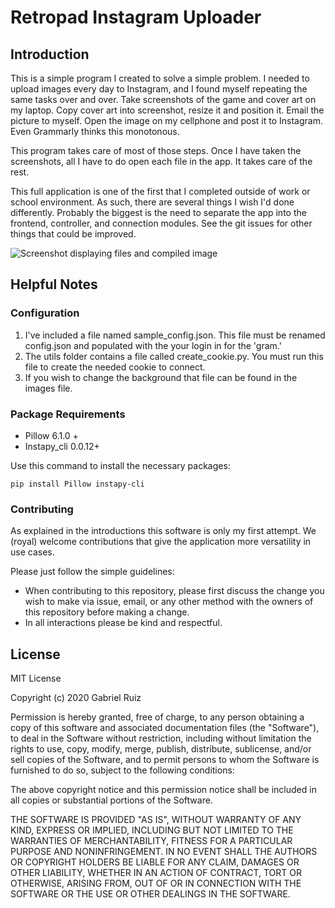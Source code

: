 # Retropad Instagram Uploader
## Introduction
This is a simple program I created to solve a simple problem. I needed to upload images every day to Instagram, and I found myself repeating the same tasks over and over. Take screenshots of the game and cover art on my laptop. Copy cover art into screenshot, resize it and position it. Email the picture to myself. Open the image on my cellphone and post it to Instagram. Even Grammarly thinks this monotonous.
 
This program takes care of most of those steps. Once I have taken the screenshots, all I have to do open each file in the app. It takes care of the rest.

This full application is one of the first that I completed outside of work or school environment. As such, there are several things I wish I'd done differently. Probably the biggest is the need to separate the app into the frontend, controller, and connection modules. See the git issues for other things that could be improved.

![Screenshot displaying files and compiled image](https://i.imgur.com/QSIK9Kt.png)

## Helpful Notes
### Configuration
1. I've included a file named sample_config.json. This file must be renamed config.json and populated with the your login in for the 'gram.'
2. The utils folder contains a file called create_cookie.py. You must run this file to create the needed cookie to connect.
3. If you wish to change the background that file can be found in the images file.

### Package Requirements
* Pillow 6.1.0 +
* Instapy_cli 0.0.12+

Use this command to install the necessary packages:
```commandline
pip install Pillow instapy-cli
```
### Contributing
As explained in the introductions this software is only my first attempt. We (royal) 
welcome contributions that give the application more versatility in use cases. 

Please just follow the simple guidelines:

* When contributing to this repository, please first discuss the change you wish to make 
via issue, email, or any other method with the owners of this repository before making 
a change.
* In all interactions please be kind and respectful.


## License
   MIT License

   Copyright (c) 2020 Gabriel Ruiz  

   Permission is hereby granted, free of charge, to any person obtaining a copy
of this software and associated documentation files (the "Software"), to deal
in the Software without restriction, including without limitation the rights
to use, copy, modify, merge, publish, distribute, sublicense, and/or sell
copies of the Software, and to permit persons to whom the Software is
furnished to do so, subject to the following conditions:

   The above copyright notice and this permission notice shall be included in all
copies or substantial portions of the Software.

   THE SOFTWARE IS PROVIDED "AS IS", WITHOUT WARRANTY OF ANY KIND, EXPRESS OR
IMPLIED, INCLUDING BUT NOT LIMITED TO THE WARRANTIES OF MERCHANTABILITY,
FITNESS FOR A PARTICULAR PURPOSE AND NONINFRINGEMENT. IN NO EVENT SHALL THE
AUTHORS OR COPYRIGHT HOLDERS BE LIABLE FOR ANY CLAIM, DAMAGES OR OTHER
LIABILITY, WHETHER IN AN ACTION OF CONTRACT, TORT OR OTHERWISE, ARISING FROM,
OUT OF OR IN CONNECTION WITH THE SOFTWARE OR THE USE OR OTHER DEALINGS IN THE
SOFTWARE.
